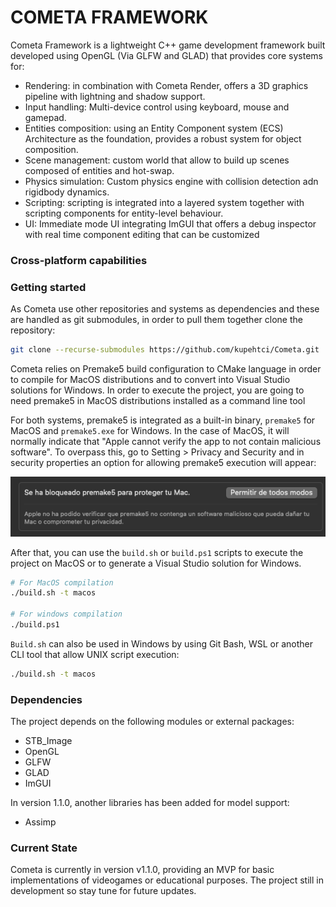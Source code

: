 
# COMETA FRAMEWORK

Cometa Framework is a lightweight C++ game development framework built developed using OpenGL (Via GLFW and GLAD) that provides core systems for: 

* Rendering: in combination with Cometa Render, offers a 3D graphics pipeline with lightning and shadow support. 
* Input handling: Multi-device control using keyboard, mouse and gamepad. 
* Entities composition: using an Entity Component system (ECS) Architecture as the foundation, provides a robust system for object composition. 
* Scene management: custom world that allow to build up scenes composed of entities and hot-swap. 
* Physics simulation: Custom physics engine with collision detection adn rigidbody dynamics. 
* Scripting: scripting is integrated into a layered system together with scripting components for entity-level behaviour.
* UI: Immediate mode UI integrating ImGUI that offers a debug inspector with real time component editing that can be customized

### Cross-platform capabilities



### Getting started

As Cometa use other repositories and systems as dependencies and these are handled as git submodules, in order to pull them together clone the repository:
```bash
git clone --recurse-submodules https://github.com/kupehtci/Cometa.git
```

Cometa relies on Premake5 build configuration to CMake language in order to compile for MacOS distributions and to convert into Visual Studio solutions for Windows.
In order to execute the project, you are going to need premake5 in MacOS distributions installed as a command line tool []()

For both systems, premake5 is integrated as a built-in binary, `premake5` for MacOS and `premake5.exe` for Windows.
In the case of MacOS, it will normally indicate that "Apple cannot verify the app to not contain malicious software". To overpass this, go to Setting > Privacy and Security  and in security properties an option for allowing premake5 execution will appear: 

![Security message in MacOS](./diagrams/images/macos_security_premake.png)

After that, you can use the `build.sh` or `build.ps1` scripts to execute the project on MacOS or to generate a Visual Studio solution for Windows.
```bash
# For MacOS compilation
./build.sh -t macos   

# For windows compilation
./build.ps1
```

`Build.sh` can also be used in Windows by using Git Bash, WSL or another CLI tool that allow UNIX script execution: 
```bash
./build.sh -t macos
```



### Dependencies

The project depends on the following modules or external packages: 
* STB_Image
* OpenGL
* GLFW 
* GLAD
* ImGUI

In version 1.1.0, another libraries has been added for model support:
* Assimp

### Current State

Cometa is currently in version v1.1.0, providing an MVP for basic implementations of videogames or educational purposes. 
The project still in development so stay tune for future updates. 


